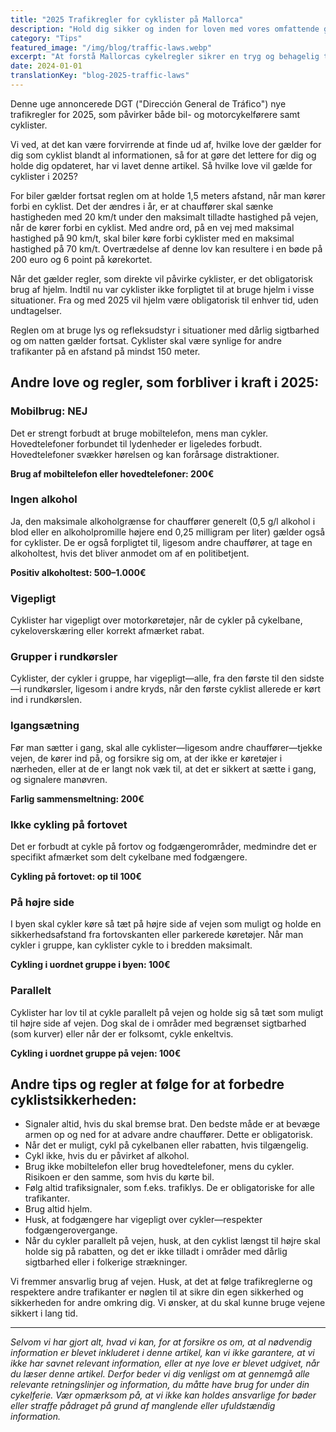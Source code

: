 ```yaml
---
title: "2025 Trafikregler for cyklister på Mallorca"
description: "Hold dig sikker og inden for loven med vores omfattende guide til de nyeste cykelregler og trafiklove på Mallorca for 2025."
category: "Tips"
featured_image: "/img/blog/traffic-laws.webp"
excerpt: "At forstå Mallorcas cykelregler sikrer en tryg og behagelig tur. Lær om regler for gruppecykling, hjelmkrav, placering på vejen og de nyeste 2025-regler, som påvirker cyklister."
date: 2024-01-01
translationKey: "blog-2025-traffic-laws"
---
```


Denne uge annoncerede DGT ("Dirección General de Tráfico") nye trafikregler for 2025, som påvirker både bil- og motorcykelførere samt cyklister.

Vi ved, at det kan være forvirrende at finde ud af, hvilke love der gælder for dig som cyklist blandt al informationen, så for at gøre det lettere for dig og holde dig opdateret, har vi lavet denne artikel. Så hvilke love vil gælde for cyklister i 2025?

For biler gælder fortsat reglen om at holde 1,5 meters afstand, når man kører forbi en cyklist. Det der ændres i år, er at chauffører skal sænke hastigheden med 20 km/t under den maksimalt tilladte hastighed på vejen, når de kører forbi en cyklist. Med andre ord, på en vej med maksimal hastighed på 90 km/t, skal biler køre forbi cyklister med en maksimal hastighed på 70 km/t. Overtrædelse af denne lov kan resultere i en bøde på 200 euro og 6 point på kørekortet.

Når det gælder regler, som direkte vil påvirke cyklister, er det obligatorisk brug af hjelm. Indtil nu var cyklister ikke forpligtet til at bruge hjelm i visse situationer. Fra og med 2025 vil hjelm være obligatorisk til enhver tid, uden undtagelser.

Reglen om at bruge lys og refleksudstyr i situationer med dårlig sigtbarhed og om natten gælder fortsat. Cyklister skal være synlige for andre trafikanter på en afstand på mindst 150 meter.

## Andre love og regler, som forbliver i kraft i 2025:

### Mobilbrug: NEJ

Det er strengt forbudt at bruge mobiltelefon, mens man cykler. Hovedtelefoner forbundet til lydenheder er ligeledes forbudt. Hovedtelefoner svækker hørelsen og kan forårsage distraktioner.

**Brug af mobiltelefon eller hovedtelefoner: 200€**

### Ingen alkohol

Ja, den maksimale alkoholgrænse for chauffører generelt (0,5 g/l alkohol i blod eller en alkoholpromille højere end 0,25 milligram per liter) gælder også for cyklister. De er også forpligtet til, ligesom andre chauffører, at tage en alkoholtest, hvis det bliver anmodet om af en politibetjent.

**Positiv alkoholtest: 500–1.000€**

### Vigepligt

Cyklister har vigepligt over motorkøretøjer, når de cykler på cykelbane, cykeloverskæring eller korrekt afmærket rabat.

### Grupper i rundkørsler

Cyklister, der cykler i gruppe, har vigepligt—alle, fra den første til den sidste—i rundkørsler, ligesom i andre kryds, når den første cyklist allerede er kørt ind i rundkørslen.

### Igangsætning

Før man sætter i gang, skal alle cyklister—ligesom andre chauffører—tjekke vejen, de kører ind på, og forsikre sig om, at der ikke er køretøjer i nærheden, eller at de er langt nok væk til, at det er sikkert at sætte i gang, og signalere manøvren.

**Farlig sammensmeltning: 200€**

### Ikke cykling på fortovet

Det er forbudt at cykle på fortov og fodgængerområder, medmindre det er specifikt afmærket som delt cykelbane med fodgængere.

**Cykling på fortovet: op til 100€**

### På højre side

I byen skal cykler køre så tæt på højre side af vejen som muligt og holde en sikkerhedsafstand fra fortovskanten eller parkerede køretøjer. Når man cykler i gruppe, kan cyklister cykle to i bredden maksimalt.

**Cykling i uordnet gruppe i byen: 100€**

### Parallelt

Cyklister har lov til at cykle parallelt på vejen og holde sig så tæt som muligt til højre side af vejen. Dog skal de i områder med begrænset sigtbarhed (som kurver) eller når der er folksomt, cykle enkeltvis.

**Cykling i uordnet gruppe på vejen: 100€**

## Andre tips og regler at følge for at forbedre cyklistsikkerheden:

- Signaler altid, hvis du skal bremse brat. Den bedste måde er at bevæge armen op og ned for at advare andre chauffører. Dette er obligatorisk.
- Når det er muligt, cykl på cykelbanen eller rabatten, hvis tilgængelig.
- Cykl ikke, hvis du er påvirket af alkohol.
- Brug ikke mobiltelefon eller brug hovedtelefoner, mens du cykler. Risikoen er den samme, som hvis du kørte bil.
- Følg altid trafiksignaler, som f.eks. trafiklys. De er obligatoriske for alle trafikanter.
- Brug altid hjelm.
- Husk, at fodgængere har vigepligt over cykler—respekter fodgængerovergange.
- Når du cykler parallelt på vejen, husk, at den cyklist længst til højre skal holde sig på rabatten, og det er ikke tilladt i områder med dårlig sigtbarhed eller i folkerige strækninger.

Vi fremmer ansvarlig brug af vejen. Husk, at det at følge trafikreglerne og respektere andre trafikanter er nøglen til at sikre din egen sikkerhed og sikkerheden for andre omkring dig. Vi ønsker, at du skal kunne bruge vejene sikkert i lang tid.

---

*Selvom vi har gjort alt, hvad vi kan, for at forsikre os om, at al nødvendig information er blevet inkluderet i denne artikel, kan vi ikke garantere, at vi ikke har savnet relevant information, eller at nye love er blevet udgivet, når du læser denne artikel. Derfor beder vi dig venligst om at gennemgå alle relevante retningslinjer og information, du måtte have brug for under din cykelferie. Vær opmærksom på, at vi ikke kan holdes ansvarlige for bøder eller straffe pådraget på grund af manglende eller ufuldstændig information.*
